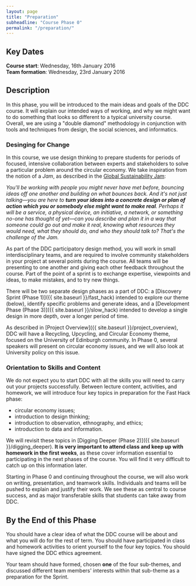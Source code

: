 ```yaml
---
layout: page
title: "Preparation"
subheadline: "Course Phase 0"
permalink: "/preparation/"
---
```



## Key Dates

**Course start**: Wednesday, 16th January 2016  
**Team formation**: Wednesday, 23rd January 2016


## Description

In this phase, you will be introduced to the main ideas and goals of the DDC
course. It will explain our intended ways of working, and why we might want to
do something that looks so different to a typical university course. Overall,
we are using a "double diamond" methodology in conjunction with tools and techniques
from design, the social sciences, and informatics.

### Desinging for Change 

In this course, we use design thinking to prepare students for periods of focused, intensive
collaboration between experts and stakeholders to solve a
particular problem around the circular economy. We take inspiration from the notion of a *Jam*, as described in the [Global Sustainability Jam](http://planet.globalsustainabilityjam.org/content/whats-jam):

*You'll be working with people you might never have met before, bouncing ideas off one another and building on what bounces back. And it's not just talking&mdash;you are here to **turn your ideas into a concrete design or plan of action which you or somebody else might want to make real**. Perhaps it will be a service, a physical device, an initiative, a network, or something no-one has thought of yet&mdash;can you describe and plan it in a way that someone could go out and make it real, knowing what resources they would need, what they should do, and who they should talk to?  That's the challenge of the Jam.*

As part of the DDC participatory design method, you will work in small interdisciplinary
teams, and are required to involve community stakeholders in your project at
several points during the course. All teams will be presenting to one another
and giving each other feedback throughout the course. Part of the point of a
sprint is to exchange expertise, viewpoints and ideas, to make mistakes, and to
try new things.

There will be two separate design phases as a part of DDC: a [Discovery Sprint (Phase 1)]({{ site.baseurl }}/fast_hack)
intended to explore our theme (below), identify specific problems and generate
ideas, and a [Development Phase (Phase 3)]({{ site.baseurl }}/slow_hack) intended to develop a single design in more
depth, over a longer period of time.

As described in [Project Overview]({{ site.baseurl }}/project_overview),
DDC will have a Recycling, Upcycling, and Circular Economy theme, focused on the
University of Edinburgh community. In Phase 0, several speakers will present
on circular economy issues, and we will also look at University policy on this issue. 


### Orientation to Skills and Content

We do not expect you to start DDC with all the skills you will
need to carry out your projects successfully. Between lecture content, activities, and homework, we
will introduce four key topics in preparation for the Fast Hack phase:

* circular economy issues;
* introduction to design thinking; 
* introduction to observation, ethnography, and ethics;
* introduction to data and information.

We will revisit these topics in [Digging Deeper (Phase 2)]({{ site.baseurl }}/digging_deeper). 
**It is very important to attend class and keep up with
homework in the first weeks**, as these cover information essential to
participating in the next phases of the course. You will find it very
difficult to catch up on this information later.

Starting in Phase 0 and continuing throughout the course, we will also work on
writing, presentation, and teamwork skills. Individuals and teams will be
pushed to explain and justify their work. We see these as central to course
success, and as major transferable skills that students can take away from
DDC.

## By the End of this Phase

You should have a clear idea of what the DDC course will be about and what you
will do for the rest of term. You should have participated in class and
homework activities to orient yourself to the four key topics. You should have
signed the DDC ethics agreement.

Your team should have formed, chosen **one** of the four sub-themes, and
discussed different team members' interests within that sub-theme as a
preparation for the Sprint.

